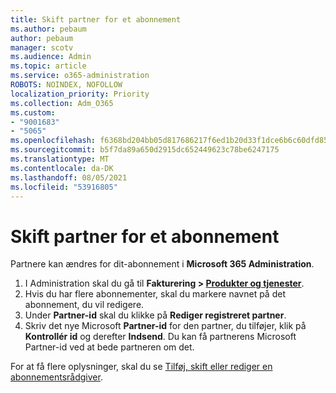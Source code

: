 ```yaml
---
title: Skift partner for et abonnement
ms.author: pebaum
author: pebaum
manager: scotv
ms.audience: Admin
ms.topic: article
ms.service: o365-administration
ROBOTS: NOINDEX, NOFOLLOW
localization_priority: Priority
ms.collection: Adm_O365
ms.custom:
- "9001683"
- "5065"
ms.openlocfilehash: f6368bd204bb05d817686217f6ed1b20d33f1dce6b6c60dfd85f1c962e5df65d
ms.sourcegitcommit: b5f7da89a650d2915dc652449623c78be6247175
ms.translationtype: MT
ms.contentlocale: da-DK
ms.lasthandoff: 08/05/2021
ms.locfileid: "53916805"
---
```

# <a name="change-the-partner-for-a-subscription"></a>Skift partner for et abonnement

Partnere kan ændres for dit-abonnement i **Microsoft 365 Administration**.

1. I Administration skal du gå til **Fakturering > [Produkter og tjenester](https://go.microsoft.com/fwlink/p/?linkid=842054)**. 
2. Hvis du har flere abonnementer, skal du markere navnet på det abonnement, du vil redigere. 
3. Under **Partner-id** skal du klikke på **Rediger registreret partner**.
4. Skriv det nye Microsoft **Partner-id** for den partner, du tilføjer, klik på **Kontrollér id** og derefter **Indsend**. Du kan få partnerens Microsoft Partner-id ved at bede partneren om det.

For at få flere oplysninger, skal du se [Tilføj, skift eller rediger en abonnementsrådgiver](https://docs.microsoft.com/microsoft-365/admin/misc/add-partner). 
